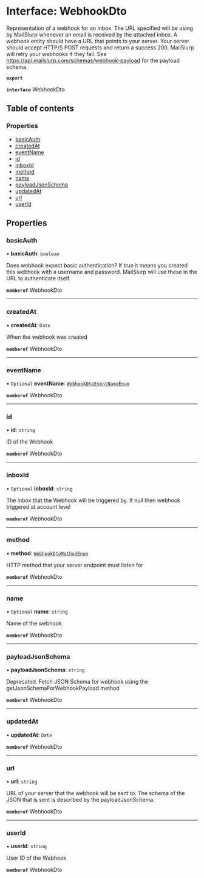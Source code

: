 # Interface: WebhookDto

Representation of a webhook for an inbox. The URL specified will be using by MailSlurp whenever an email is received by the attached inbox. A webhook entity should have a URL that points to your server. Your server should accept HTTP/S POST requests and return a success 200. MailSlurp will retry your webhooks if they fail. See https://api.mailslurp.com/schemas/webhook-payload for the payload schema.

**`export`**

**`interface`** WebhookDto

## Table of contents

### Properties

- [basicAuth](WebhookDto.md#basicauth)
- [createdAt](WebhookDto.md#createdat)
- [eventName](WebhookDto.md#eventname)
- [id](WebhookDto.md#id)
- [inboxId](WebhookDto.md#inboxid)
- [method](WebhookDto.md#method)
- [name](WebhookDto.md#name)
- [payloadJsonSchema](WebhookDto.md#payloadjsonschema)
- [updatedAt](WebhookDto.md#updatedat)
- [url](WebhookDto.md#url)
- [userId](WebhookDto.md#userid)

## Properties

### basicAuth

• **basicAuth**: `boolean`

Does webhook expect basic authentication? If true it means you created this webhook with a username and password. MailSlurp will use these in the URL to authenticate itself.

**`memberof`** WebhookDto

___

### createdAt

• **createdAt**: `Date`

When the webhook was created

**`memberof`** WebhookDto

___

### eventName

• `Optional` **eventName**: [`WebhookDtoEventNameEnum`](../enums/WebhookDtoEventNameEnum.md)

**`memberof`** WebhookDto

___

### id

• **id**: `string`

ID of the Webhook

**`memberof`** WebhookDto

___

### inboxId

• `Optional` **inboxId**: `string`

The inbox that the Webhook will be triggered by. If null then webhook triggered at account level

**`memberof`** WebhookDto

___

### method

• **method**: [`WebhookDtoMethodEnum`](../enums/WebhookDtoMethodEnum.md)

HTTP method that your server endpoint must listen for

**`memberof`** WebhookDto

___

### name

• `Optional` **name**: `string`

Name of the webhook

**`memberof`** WebhookDto

___

### payloadJsonSchema

• **payloadJsonSchema**: `string`

Deprecated. Fetch JSON Schema for webhook using the getJsonSchemaForWebhookPayload method

**`memberof`** WebhookDto

___

### updatedAt

• **updatedAt**: `Date`

**`memberof`** WebhookDto

___

### url

• **url**: `string`

URL of your server that the webhook will be sent to. The schema of the JSON that is sent is described by the payloadJsonSchema.

**`memberof`** WebhookDto

___

### userId

• **userId**: `string`

User ID of the Webhook

**`memberof`** WebhookDto
